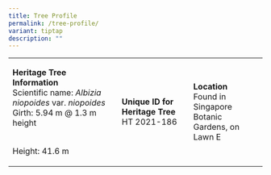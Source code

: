 ```yaml
---
title: Tree Profile
permalink: /tree-profile/
variant: tiptap
description: ""
---
```

<table style="minWidth: 100px">
<colgroup>
<col>
<col>
<col>
<col>
</colgroup>
<tbody>
<tr>
<td rowspan="1" colspan="2">
<p><strong>Heritage Tree Information</strong>
<br>Scientific name: <em>Albizia niopoides </em>var. <em>niopoides</em>
<br>Girth: 5.94 m @ 1.3 m height</p>
<p>
<br>Height: 41.6 m</p>
</td>
<td rowspan="1" colspan="1">
<p><strong>Unique ID for Heritage Tree</strong>
<br>HT 2021-186</p>
</td>
<td rowspan="1" colspan="1">
<p><strong>Location</strong>
<br>Found in Singapore Botanic
<br>Gardens, on Lawn E</p>
</td>
</tr>
</tbody>
</table>
<p></p>
<p></p>